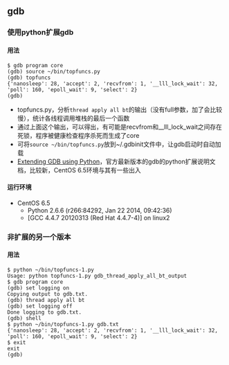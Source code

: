 ## gdb

### 使用python扩展gdb

#### 用法

```
$ gdb program core
(gdb) source ~/bin/topfuncs.py
(gdb) topfuncs
{'nanosleep': 28, 'accept': 2, 'recvfrom': 1, '__lll_lock_wait': 32, 'poll': 160, 'epoll_wait': 9, 'select': 2}
(gdb)
```

- topfuncs.py，分析`thread apply all bt`的输出（没有full参数，加了会比较慢），统计各线程调用堆栈的最后一个函数
- 通过上面这个输出，可以得出，有可能是recvfrom和__lll_lock_wait之间存在死锁，程序被健康检查程序杀死而生成了core
- 可将`source ~/bin/topfuncs.py`放到~/.gdbinit文件中，让gdb启动时自动加载
- [Extending GDB using Python](https://sourceware.org/gdb/current/onlinedocs/gdb/Python.html)，官方最新版本的gdb的python扩展说明文档，比较新，CentOS 6.5环境与其有一些出入

#### 运行环境

- CentOS 6.5
  - Python 2.6.6 (r266:84292, Jan 22 2014, 09:42:36)
  - [GCC 4.4.7 20120313 (Red Hat 4.4.7-4)] on linux2

### 非扩展的另一个版本

#### 用法

```
$ python ~/bin/topfuncs-1.py
Usage: python topfuncs-1.py gdb_thread_apply_all_bt_output
$ gdb program core
(gdb) set logging on
Copying output to gdb.txt.
(gdb) thread apply all bt
(gdb) set logging off
Done logging to gdb.txt.
(gdb) shell
$ python ~/bin/topfuncs-1.py gdb.txt
{'nanosleep': 28, 'accept': 2, 'recvfrom': 1, '__lll_lock_wait': 32, 'poll': 160, 'epoll_wait': 9, 'select': 2}
$ exit
exit
(gdb)
```
